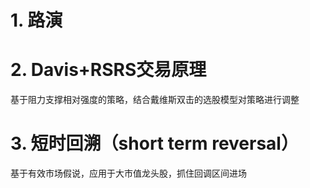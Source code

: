 # 1. 路演
# 2. Davis+RSRS交易原理
基于阻力支撑相对强度的策略，结合戴维斯双击的选股模型对策略进行调整
# 3. 短时回溯（short term reversal）
基于有效市场假说，应用于大市值龙头股，抓住回调区间进场
